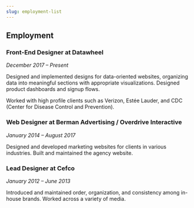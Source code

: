 ```yaml
---
slug: employment-list
---
```


## Employment

### Front-End Designer at Datawheel
*December 2017 – Present*

Designed and implemented designs for data-oriented websites, organizing data into meaningful sections with appropriate visualizations. Designed product dashboards and signup flows.

Worked with high profile clients such as Verizon, Estée Lauder, and CDC (Center for Disease Control and Prevention).

### Web Designer at Berman Advertising / Overdrive Interactive
*January 2014 – August 2017*

Designed and developed marketing websites for clients in various industries. Built and maintained the agency website. <!--Designed logos, Keynote templates, email signatures, and email templates.-->

### Lead Designer at Cefco
*January 2012 – June 2013*

Introduced and maintained order, organization, and consistency among in-house brands. Worked across a variety of media. <!--Designed flyers and catalogs, photographed and edited products.-->
